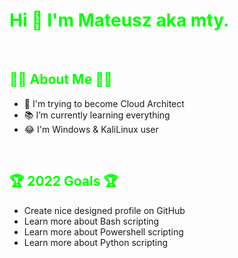 # <span style="color: lime"> **Hi 👋 I'm Mateusz aka mty.** </span>

<br>

## <span style="color: lime">🤷‍♂️ **About Me** 🤷‍♂️</span>
- 🎉 I'm trying to become Cloud Architect
- 📚 I’m currently learning everything
- 😂 I'm Windows & KaliLinux user

<br>

## <span style="color: lime"> 🏆 **2022 Goals** 🏆</span>
- Create nice designed profile on GitHub
- Learn more about Bash scripting
- Learn more about Powershell scripting
- Learn more about Python scripting
